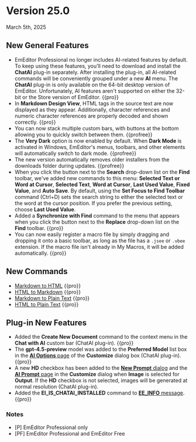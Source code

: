 # Version 25.0

March 5th, 2025

## New General Features

- EmEditor Professional no longer includes AI-related features by default. To keep using these features, you'll need to download and install the **ChatAI** plug-in separately. After installing the plug-in, all AI-related commands will be conveniently grouped under a new **AI** menu. The **ChatAI** plug-in is only available on the 64-bit desktop version of EmEditor. Unfortunately, AI features aren't supported on either the 32-bit or the Store version of EmEditor. {{pro}}
- In **Markdown Design View**, HTML tags in the source text are now displayed as they appear. Additionally, character references and numeric character references are properly decoded and shown correctly. {{pro}}
- You can now stack multiple custom bars, with buttons at the bottom allowing you to quickly switch between them. {{profree}}
- The **Very Dark** option is now enabled by default. When **Dark Mode** is activated in Windows, EmEditor's menus, toolbars, and other elements will automatically switch to dark mode. {{profree}}
- The new version automatically removes older installers from the downloads folder during updates. {{profree}}
- When you click the button next to the **Search** drop-down list on the **Find** toolbar, we've added new commands to this menu: **Selected Text or Word at Cursor**, **Selected Text**, **Word at Cursor**, **Last Used Value**, **Fixed Value**, and **Auto Save**. By default, using the **Set Focus to Find Toolbar** command (Ctrl+D) sets the search string to either the selected text or the word at the cursor position. If you prefer the previous setting, choose **Last Used Value**.
- Added a **Synchronize with Find** command to the menu that appears when you click the button next to the **Replace** drop-down list on the **Find** toolbar. {{pro}}
- You can now easily register a macro file by simply dragging and dropping it onto a basic toolbar, as long as the file has a `.jsee` or `.vbee` extension. If the macro file isn't already in My Macros, it will be added automatically. {{pro}}

## New Commands

- [Markdown to HTML](../cmd/convert/markdown_to_html) {{pro}}
- [HTML to Markdown](../cmd/convert/html_to_markdown) {{pro}}
- [Markdown to Plain Text](../cmd/convert/markdown_to_text) {{pro}}
- [HTML to Plain Text](../cmd/convert/html_to_text) {{pro}}

## Plug-in New Features

- Added the **Create New Document** command to the context menu in the **Chat with AI** custom bar (ChatAI plug-in). {{pro}}
- The **gpt-4.5-preview** model was added to the **Preferred Model** list box in the [**AI Options** page](../dlg/customize/ai/index) of the **Customize** dialog box (ChatAI plug-in). {{pro}} 
- A new **HD** checkbox has been added to the [**New Prompt** dialog](../dlg/new_prompt/index) and the [**AI Prompt** page](../dlg/customize/ai_list/index) in the **Customize** dialog when **Image** is selected for **Output**. If the **HD** checkbox is not selected, images will be generated at normal resolution (ChatAI plug-in).
- Added the **EI_IS_CHATAI_INSTALLED** command to [**EE_INFO** message](../plugin/message/ee_info). {{pro}}

### Notes

- \[P\] EmEditor Professional only
- \[PF\] EmEditor Professional and EmEditor Free
